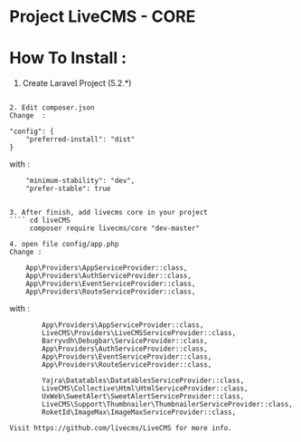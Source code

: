 # Project LiveCMS - CORE

# How To Install :

1. Create Laravel Project (5.2.*)
```` composer create-project laravel/laravel liveCMS --prefer-dist 

2. Edit composer.json
Change  :
````    
    "config": {
        "preferred-install": "dist"
    }

with :
````
    "minimum-stability": "dev",
    "prefer-stable": true


3. After finish, add livecms core in your project
```` cd liveCMS 
     composer require livecms/core "dev-master"

4. open file config/app.php
Change :
````
        App\Providers\AppServiceProvider::class,
        App\Providers\AuthServiceProvider::class,
        App\Providers\EventServiceProvider::class,
        App\Providers\RouteServiceProvider::class,

with :
````
        App\Providers\AppServiceProvider::class,
        LiveCMS\Providers\LiveCMSServiceProvider::class,
        Barryvdh\Debugbar\ServiceProvider::class,
        App\Providers\AuthServiceProvider::class,
        App\Providers\EventServiceProvider::class,
        App\Providers\RouteServiceProvider::class,

        Yajra\Datatables\DatatablesServiceProvider::class,
        LiveCMS\Collective\Html\HtmlServiceProvider::class,
        UxWeb\SweetAlert\SweetAlertServiceProvider::class,
        LiveCMS\Support\Thumbnailer\ThumbnailerServiceProvider::class,
        RoketId\ImageMax\ImageMaxServiceProvider::class,

Visit https://github.com/livecms/LiveCMS for more info.

